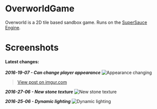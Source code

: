 # OverworldGame
Overworld is a 2D tile based sandbox game. Runs on the [SuperSauce Engine](https://github.com/bitsauce/Sauce-Engine).

# Screenshots
#### Latest changes:
**_2016-19-07 - Can change player appearance_**
![Appearance changing](https://i.imgur.com/yjPfDsc.gif)

<blockquote class="imgur-embed-pub" lang="en" data-id="yjPfDsc"><a href="//imgur.com/yjPfDsc">View post on imgur.com</a></blockquote><script async src="//s.imgur.com/min/embed.js" charset="utf-8"></script>

**_2016-27-06 - New stone texture_**
![New stone texture](https://cloud.githubusercontent.com/assets/3323853/16382123/c9c214ac-3c7f-11e6-98b6-7139915265c8.png "New stone texture")

**_2016-25-06 - Dynamic lighting_**
![Dynamic lighting](https://cloud.githubusercontent.com/assets/3323853/16357965/fc91fd00-3b05-11e6-854b-2d5c22203502.png "Dynamic lighting")
